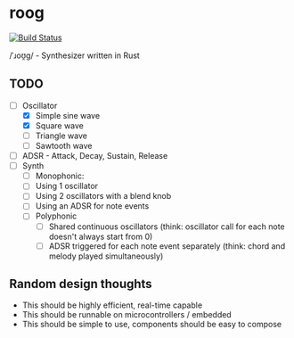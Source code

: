 # roog

[![Build Status](https://travis-ci.org/Walther/roog.svg?branch=master)](https://travis-ci.org/Walther/roog)

/ˈɹoʊ̯ɡ/ - Synthesizer written in Rust

## TODO

- [ ] Oscillator
  - [x] Simple sine wave
  - [x] Square wave
  - [ ] Triangle wave
  - [ ] Sawtooth wave
- [ ] ADSR - Attack, Decay, Sustain, Release
- [ ] Synth
  - [ ] Monophonic:
  - [ ] Using 1 oscillator
  - [ ] Using 2 oscillators with a blend knob
  - [ ] Using an ADSR for note events
  - [ ] Polyphonic
    - [ ] Shared continuous oscillators (think: oscillator call for each note doesn't always start from 0)
    - [ ] ADSR triggered for each note event separately (think: chord and melody played simultaneously)

## Random design thoughts

- This should be highly efficient, real-time capable
- This should be runnable on microcontrollers / embedded
- This should be simple to use, components should be easy to compose
